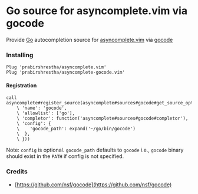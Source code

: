 Go source for asyncomplete.vim via gocode
=========================================

Provide [Go](golang.org) autocompletion source for [asyncomplete.vim](https://github.com/prabirshrestha/asyncomplete.vim)
via [gocode](https://github.com/nsf/gocode)

### Installing

```vim
Plug 'prabirshrestha/asyncomplete.vim'
Plug 'prabirshrestha/asyncomplete-gocode.vim'
```

#### Registration

```vim
call asyncomplete#register_source(asyncomplete#sources#gocode#get_source_options({
    \ 'name': 'gocode',
    \ 'allowlist': ['go'],
    \ 'completor': function('asyncomplete#sources#gocode#completor'),
    \ 'config': {
    \    'gocode_path': expand('~/go/bin/gocode')
    \  },
    \ }))
```

Note: `config` is optional. `gocode_path` defaults to `gocode` i.e., `gocode` binary should exist in the `PATH` if config is not specified.

### Credits
* [https://github.com/nsf/gocode](https://github.com/nsf/gocode)
